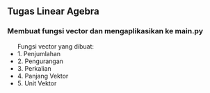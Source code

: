 <h2> Tugas Linear Agebra</h2>
<h3>Membuat fungsi vector dan mengaplikasikan ke main.py</h3>
<ul>Fungsi vector yang dibuat:
<li>1. Penjumlahan</li>
<li>2. Pengurangan</li>
<li>3. Perkalian</li>
<li>4. Panjang Vektor</li>
<li>5. Unit Vektor</li></ul>
